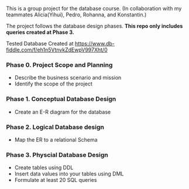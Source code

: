 This is a group project for the database course. (In collaboration with my teammates Alicia(Yihui), Pedro, Rohanna, and Konstantin.)

The project follows the database design phases.  <b> This repo only includes queries created at Phase 3. </b> 

Tested Database Created at https://www.db-fiddle.com/f/eh1n5VtnvkZdEwpV997Xht/0

### Phase 0. Project Scope and Planning
  - Describe the business scenario and mission
  - Identify the scope of the project
    
### Phase 1. Conceptual Database Design
  - Create an E-R diagram for the database
    
### Phase 2. Logical Database design 
  - Map the ER to a relational Schema
    
### Phase 3. Physcial Database Design
  - Create tables using DDL
  - Insert data values into your tables using DML
  - Formulate at least 20 SQL queries
 
